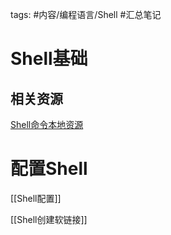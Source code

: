tags: #内容/编程语言/Shell 
#汇总笔记 


# Shell基础


## 


## 相关资源

[Shell命令本地资源](file:///Users/ethan/Documents/CoreFiles/ReadingsFile/计算机/Shell)



# 配置Shell

[[Shell配置]]


[[Shell创建软链接]]